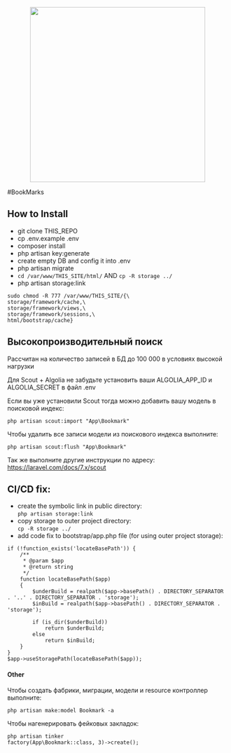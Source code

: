 <p align="center"><img src="https://res.cloudinary.com/dtfbvvkyp/image/upload/v1566331377/laravel-logolockup-cmyk-red.svg" width="400"></p>

#BookMarks

## How to Install

- git clone THIS_REPO
- cp .env.example .env
- composer install
- php artisan key:generate
- create empty DB and config it into .env
- php artisan migrate
- `cd /var/www/THIS_SITE/html/` AND `cp -R storage ../`
- php artisan storage:link

```
sudo chmod -R 777 /var/www/THIS_SITE/{\
storage/framework/cache,\
storage/framework/views,\
storage/framework/sessions,\
html/bootstrap/cache}
```

## Высокопроизводительный поиск
Рассчитан на количество записей в БД до 100 000 в условиях высокой нагрузки  

Для Scout + Algolia не забудьте установить ваши ALGOLIA_APP_ID и ALGOLIA_SECRET в файл .env  

Если вы уже установили Scout тогда можно добавить вашу модель в поисковой индекс:  
```
php artisan scout:import "App\Bookmark"
```
Чтобы удалить все записи модели из поискового индекса выполните:
```
php artisan scout:flush "App\Bookmark"
```
Так же выполните другие инструкции по адресу: 
https://laravel.com/docs/7.x/scout  

## CI/CD fix:
- create the symbolic link in public directory:  
```php artisan storage:link```
- copy storage to outer project directory:  
```cp -R storage ../```
- add code fix to bootstrap/app.php file (for using outer project storage):
```
if (!function_exists('locateBasePath')) {
    /**
     * @param $app
     * @return string
     */
    function locateBasePath($app)
    {
        $underBuild = realpath($app->basePath() . DIRECTORY_SEPARATOR . '..' . DIRECTORY_SEPARATOR . 'storage');
        $inBuild = realpath($app->basePath() . DIRECTORY_SEPARATOR . 'storage');

        if (is_dir($underBuild))
            return $underBuild;
        else
            return $inBuild;
    }
}
$app->useStoragePath(locateBasePath($app));
```

#### Other
Чтобы создать фабрики, миграции, модели и resource контроллер выполните:
```
php artisan make:model Bookmark -a
```
Чтобы нагенерировать фейковых закладок:
```
php artisan tinker
factory(App\Bookmark::class, 3)->create(); 
```
